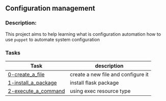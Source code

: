 ## Configuration management

### Description:
This project aims to help learning what is configuration automation
how to use `puppet` to automate system configuration

### Tasks
| Task | description|
|------|------------|
| [0-create_a_file](./0-create_a_file.pp) | create a new file and configure it|
| [1-install_a_package](./1-install_a_package.pp) | install flask package |
| [2-execute_a_command](./2-execute_a_command.pp) | using exec resource type |
